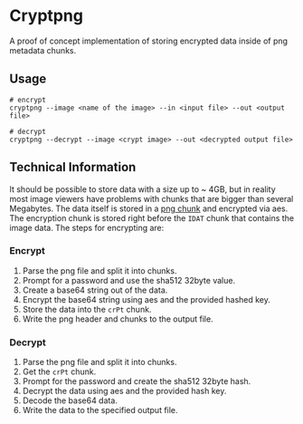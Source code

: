 # Cryptpng

A proof of concept implementation of storing encrypted data inside of png metadata chunks.

## Usage

```shell script
# encrypt
cryptpng --image <name of the image> --in <input file> --out <output file>

# decrypt
cryptpng --decrypt --image <crypt image> --out <decrypted output file>
```

## Technical Information

It should be possible to store data with a size up to ~ 4GB, but in reality most image viewers have
problems with chunks that are bigger than several Megabytes.
The data itself is stored in a [png chunk](http://www.libpng.org/pub/png/spec/1.2/PNG-Structure.html)
and encrypted via aes. The encryption chunk is stored right before the `IDAT` chunk that contains the
image data. The steps for encrypting are:

### Encrypt

1. Parse the png file and split it into chunks.
2. Prompt for a password and use the sha512 32byte value.
3. Create a base64 string out of the data.
4. Encrypt the base64 string using aes and the provided hashed key.
5. Store the data into the `crPt` chunk.
6. Write the png header and chunks to the output file.

### Decrypt

1. Parse the png file and split it into chunks.
2. Get the `crPt` chunk.
3. Prompt for the password and create the sha512 32byte hash.
4. Decrypt the data using aes and the provided hash key.
5. Decode the base64 data.
6. Write the data to the specified output file.